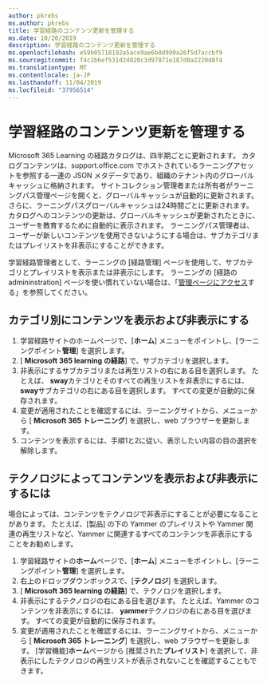 ```yaml
---
author: pkrebs
ms.author: pkrebs
title: 学習経路のコンテンツ更新を管理する
ms.date: 10/20/2019
description: 学習経路のコンテンツ更新を管理する
ms.openlocfilehash: e59b05718192a5ace9ae6b8d999a26f5d7accbf9
ms.sourcegitcommit: f4c2b6ef531d2d820c3d97871e187d0a2220d8f4
ms.translationtype: MT
ms.contentlocale: ja-JP
ms.lasthandoff: 11/04/2019
ms.locfileid: "37956514"
---
```

# <a name="manage-learning-pathways-content-updates"></a>学習経路のコンテンツ更新を管理する
Microsoft 365 Learning の経路カタログは、四半期ごとに更新されます。 カタログコンテンツは、support.office.com でホストされているラーニングアセットを参照する一連の JSON メタデータであり、組織のテナント内のグローバルキャッシュに格納されます。 サイトコレクション管理者または所有者がラーニングパス管理ページを開くと、グローバルキャッシュが自動的に更新されます。 さらに、ラーニングパスグローバルキャッシュは24時間ごとに更新されます。 カタログへのコンテンツの更新は、グローバルキャッシュが更新されたときに、ユーザーを教育するために自動的に表示されます。 ラーニングパス管理者は、ユーザーが新しいコンテンツを使用できないようにする場合は、サブカテゴリまたはプレイリストを非表示にすることができます。

学習経路管理者として、ラーニングの [経路管理] ページを使用して、サブカテゴリとプレイリストを表示または非表示にします。 ラーニングの [経路の admininstration] ページを使い慣れていない場合は、「[管理ページにアクセス](custom_accessadmin.md)する」を参照してください。

## <a name="hide-and-unhide-content-by-category"></a>カテゴリ別にコンテンツを表示および非表示にする
1. 学習経路サイトのホームページで、[**ホーム**] メニューをポイントし、[ラーニングポイント**管理**] を選択します。
2. [ **Microsoft 365 learning の経路**] で、サブカテゴリを選択します。
3. 非表示にするサブカテゴリまたは再生リストの右にある目を選択します。 たとえば、 **sway**カテゴリとそのすべての再生リストを非表示にするには、 **sway**サブカテゴリの右にある目を選択します。 すべての変更が自動的に保存されます。
4. 変更が適用されたことを確認するには、ラーニングサイトから、メニューから [ **Microsoft 365 トレーニング**] を選択し、web ブラウザーを更新します。
5. コンテンツを表示するには、手順1と2に従い、表示したい内容の目の選択を解除します。

## <a name="to-hide-and-unhide-content-by-technology"></a>テクノロジによってコンテンツを表示および非表示にするには
場合によっては、コンテンツをテクノロジで非表示にすることが必要になることがあります。 たとえば、[製品] の下の Yammer のプレイリストや Yammer 関連の再生リストなど、Yammer に関連するすべてのコンテンツを非表示にすることをお勧めします。

1. 学習経路サイトの**ホーム**ページで、[**ホーム**] メニューをポイントし、[ラーニングポイント**管理**] を選択します。
2. 右上のドロップダウンボックスで、[**テクノロジ**] を選択します。
3. [ **Microsoft 365 learning の経路**] で、テクノロジを選択します。
4. 非表示にするテクノロジの右にある目を選びます。 たとえば、Yammer のコンテンツを非表示にするには、 **yammer**テクノロジの右にある目を選びます。 すべての変更が自動的に保存されます。
5. 変更が適用されたことを確認するには、ラーニングサイトから、メニューから [ **Microsoft 365 トレーニング**] を選択し、web ブラウザーを更新します。 [学習機能]**ホーム**ページから [推奨された**プレイリスト**] を選択して、非表示にしたテクノロジの再生リストが表示されないことを確認することもできます。

